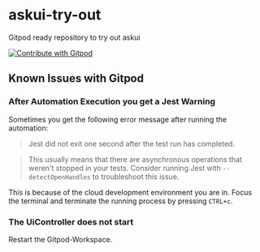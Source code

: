 # askui-try-out
Gitpod ready repository to try out askui

<a href="https://gitpod.io/#https://github.com/JohannesDienst-askui/askui-try-out">
  <img
    src="https://img.shields.io/badge/Contribute%20with-Gitpod-908a85?logo=gitpod"
    alt="Contribute with Gitpod"
  />
</a>

## Known Issues with Gitpod

### After Automation Execution you get a Jest Warning
Sometimes you get the following error message after running the automation:

> Jest did not exit one second after the test run has completed. 

> This usually means that there are asynchronous operations that weren't stopped in your tests. Consider running Jest with `--detectOpenHandles` to troubleshoot this issue.

This is because of the cloud development environment you are in. Focus the terminal and terminate the running process by pressing `CTRL+c`.

### The UiController does not start
Restart the Gitpod-Workspace.
